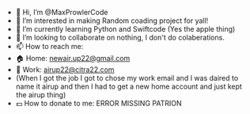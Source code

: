 - 👋 Hi, I’m @MaxProwlerCode
- 👀 I’m interested in making Random coading project for yall!
- 🌱 I’m currently learning Python and Swiftcode (Yes the apple thing)
- 💞️ I’m looking to collaborate on nothing, I don't do colaberations.
- 📫 How to reach me:
-   🏠 Home: newair.up22@gmail.com
-   🏢 Work: airup22@citra22.com
-   (When I got the job I got to chose my work email and I was daired to name it airup and then I had to get a new home account and just kept the airup thing)
- 💵 How to donate to me: ERROR MISSING PATRION

<!---
MaxProwlerCode/MaxProwlerCode is a ✨ special ✨ repository because its `README.md` (this file) appears on your GitHub profile.
You can click the Preview link to take a look at your changes.
--->
